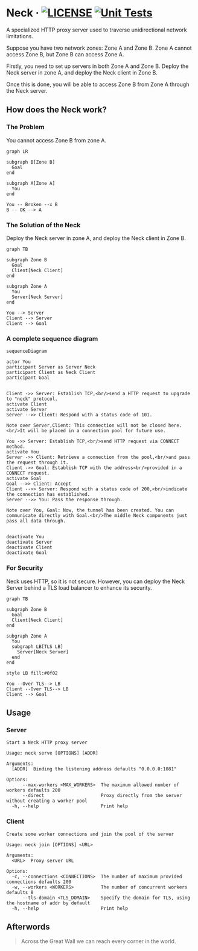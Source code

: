 # Neck · [![LICENSE](https://img.shields.io/github/license/YanagiEiichi/neck)](LICENSE.txt) [![Unit Tests](https://github.com/YanagiEiichi/neck/actions/workflows/test.yml/badge.svg)](https://github.com/YanagiEiichi/neck/actions/workflows/test.yml)

A specialized HTTP proxy server used to traverse unidirectional network limitations.

Suppose you have two network zones: Zone A and Zone B.
Zone A cannot access Zone B, but Zone B can access Zone A.

Firstly, you need to set up servers in both Zone A and Zone B.
Deploy the Neck server in zone A, and deploy the Neck client in Zone B.

Once this is done, you will be able to access Zone B from Zone A through the Neck server.

## How does the Neck work?

### The Problem

You cannot access Zone B from zone A.

```mermaid
graph LR

subgraph B[Zone B]
  Goal
end

subgraph A[Zone A]
  You
end

You -- Broken --x B
B -- OK --> A
```

### The Solution of the Neck

Deploy the Neck server in zone A, and deploy the Neck client in Zone B.

```mermaid
graph TB

subgraph Zone B
  Goal
  Client[Neck Client]
end

subgraph Zone A
  You
  Server[Neck Server]
end

You --> Server
Client --> Server
Client --> Goal
```

### A complete sequence diagram

```mermaid
sequenceDiagram

actor You
participant Server as Server Neck
participant Client as Neck Client
participant Goal


Client ->> Server: Establish TCP,<br/>send a HTTP request to upgrade to "neck" protocol.
activate Client
activate Server
Server -->> Client: Respond with a status code of 101.

Note over Server,Client: This connection will not be closed here.<br/>It will be placed in a connection pool for future use.

You ->> Server: Establish TCP,<br/>send HTTP request via CONNECT method.
activate You
Server ->> Client: Retrieve a connection from the pool,<br/>and pass the request through it.
Client ->> Goal: Establish TCP with the address<br/>provided in a CONNECT request.
activate Goal
Goal -->> Client: Accept
Client -->> Server: Respond with a status code of 200,<br/>indicate the connection has established.
Server -->> You: Pass the response through.

Note over You, Goal: Now, the tunnel has been created. You can communicate directly with Goal.<br/>The middle Neck components just pass all data through.


deactivate You
deactivate Server
deactivate Client
deactivate Goal
```

### For Security

Neck uses HTTP, so it is not secure.
However, you can deploy the Neck Server behind a TLS load balancer to enhance its security.

```mermaid
graph TB

subgraph Zone B
  Goal
  Client[Neck Client]
end

subgraph Zone A
  You
  subgraph LB[TLS LB]
    Server[Neck Server]
  end
end

style LB fill:#0f02

You --Over TLS--> LB
Client --Over TLS--> LB
Client --> Goal
```

## Usage

### Server

```text
Start a Neck HTTP proxy server

Usage: neck serve [OPTIONS] [ADDR]

Arguments:
  [ADDR]  Binding the listening address defaults "0.0.0.0:1081"

Options:
      --max-workers <MAX_WORKERS>  The maximum allowed number of workers defaults 200
      --direct                     Proxy directly from the server without creating a worker pool
  -h, --help                       Print help
```

### Client

```text
Create some worker connections and join the pool of the server

Usage: neck join [OPTIONS] <URL>

Arguments:
  <URL>  Proxy server URL

Options:
  -c, --connections <CONNECTIONS>  The number of maximum provided connections defaults 200
  -w, --workers <WORKERS>          The number of concurrent workers defaults 8
      --tls-domain <TLS_DOMAIN>    Specify the domain for TLS, using the hostname of addr by default
  -h, --help                       Print help
```

## Afterwords

> Across the Great Wall we can reach every corner in the world.
